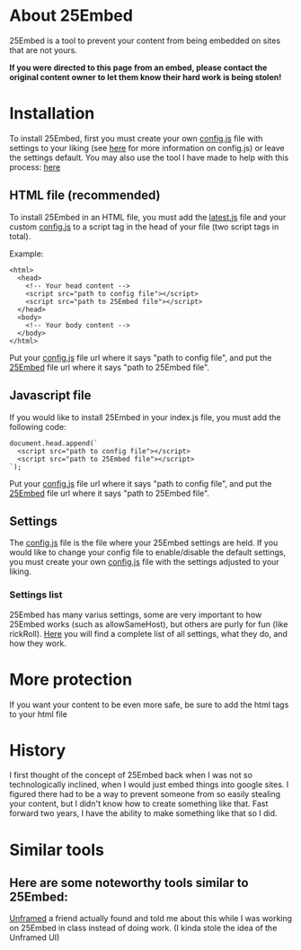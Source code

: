 
# About 25Embed
25Embed is a tool to prevent your content from being embedded on sites that are not yours.

**If you were directed to this page from an embed, please contact the original content owner to let them know their hard work is being stolen!**

# Installation
To install 25Embed, first you must create your own [config.js](https://github.com/25HoursaDay/commissioned-resources/blob/main/25Embed/config.js) file with settings to your liking (see [here]() for more information on config.js) or leave the settings default. You may also use the tool I have made to help with this process: [here]()

## HTML file (recommended)
To install 25Embed in an HTML file, you must add the [latest.js](https://github.com/25HoursaDay/commissioned-resources/blob/main/25Embed/latest.js) file and your custom [config.js](https://github.com/25HoursaDay/commissioned-resources/blob/main/25Embed/config.js) to a script tag in the head of your file (two script tags in total).

Example:
```
<html>
  <head>
    <!-- Your head content -->
    <script src="path to config file"></script>
    <script src="path to 25Embed file"></script>
  </head>
  <body>
    <!-- Your body content -->
  </body>
</html>
```

Put your [config.js](https://github.com/25HoursaDay/commissioned-resources/blob/main/25Embed/config.js) file url where it says "path to config file", and put the [25Embed](https://github.com/25HoursaDay/commissioned-resources/blob/main/25Embed/latest.js) file url where it says "path to 25Embed file".

## Javascript file
If you would like to install 25Embed in your index.js file, you must add the following code:
```
document.head.append(`
  <script src="path to config file"></script>
  <script src="path to 25Embed file"></script>
`);
```
Put your [config.js](https://github.com/25HoursaDay/commissioned-resources/blob/main/25Embed/config.js) file url where it says "path to config file", and put the [25Embed](https://github.com/25HoursaDay/commissioned-resources/blob/main/25Embed/latest.js) file url where it says "path to 25Embed file".

## Settings
The [config.js](https://github.com/25HoursaDay/commissioned-resources/blob/main/25Embed/config.js) file is the file where your 25Embed settings are held.
If you would like to change your config file to enable/disable the default settings, you must create your own [config.js](https://github.com/25HoursaDay/commissioned-resources/blob/main/25Embed/config.js) file with the settings adjusted to your liking.

### Settings list
25Embed has many varius settings, some are very important to how 25Embed works (such as allowSameHost), but others are purly for fun (like rickRoll).
[Here]() you will find a complete list of all settings, what they do, and how they work.

# More protection
If you want your content to be even more safe, be sure to add the html tags to your html file

# History
I first thought of the concept of 25Embed back when I was not so technologically inclined, when I would just embed things into google sites.
I figured there had to be a way to prevent someone from so easily stealing your content, but I didn't know how to create something like that.
Fast forward two years, I have the ability to make something like that so I did.

# Similar tools
## Here are some noteworthy tools similar to 25Embed:
[Unframed](https://unframed.netlify.app/) a friend actually found and told me about this while I was working on 25Embed in class instead of doing work.
(I kinda stole the idea of the Unframed UI)
